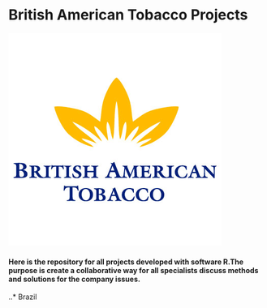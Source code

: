 # British American Tobacco Projects

![alt text](https://github.com/Saraiva77/British-American-Tobacco/blob/master/BAT_Loggo.png)


#### Here is the repository for all projects developed with software R.The purpose is create a collaborative way for all specialists discuss methods and solutions for the company issues.

..* Brazil
